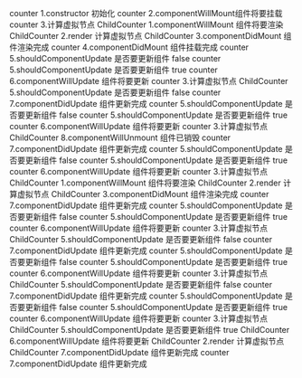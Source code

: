 counter 1.constructor 初始化
counter 2.componentWillMount组件将要挂载
counter 3.计算虚拟节点
ChildCounter 1.componentWillMount 组件将要渲染
ChildCounter 2.render 计算虚拟节点
ChildCounter 3.componentDidMount 组件渲染完成
counter 4.componentDidMount 组件挂载完成
counter 5.shouldComponentUpdate 是否要更新组件 false
counter 5.shouldComponentUpdate 是否要更新组件 true
counter 6.componentWillUpdate 组件将要更新
counter 3.计算虚拟节点
ChildCounter 5.shouldComponentUpdate 是否要更新组件 false
counter 7.componentDidUpdate 组件更新完成
counter 5.shouldComponentUpdate 是否要更新组件 false
counter 5.shouldComponentUpdate 是否要更新组件 true
counter 6.componentWillUpdate 组件将要更新
counter 3.计算虚拟节点
ChildCounter 8.componentWillUnmount 组件已销毁
counter 7.componentDidUpdate 组件更新完成
counter 5.shouldComponentUpdate 是否要更新组件 false
counter 5.shouldComponentUpdate 是否要更新组件 true
counter 6.componentWillUpdate 组件将要更新
counter 3.计算虚拟节点
ChildCounter 1.componentWillMount 组件将要渲染
ChildCounter 2.render 计算虚拟节点
ChildCounter 3.componentDidMount 组件渲染完成
counter 7.componentDidUpdate 组件更新完成
counter 5.shouldComponentUpdate 是否要更新组件 false
counter 5.shouldComponentUpdate 是否要更新组件 true
counter 6.componentWillUpdate 组件将要更新
counter 3.计算虚拟节点
ChildCounter 5.shouldComponentUpdate 是否要更新组件 false
counter 7.componentDidUpdate 组件更新完成
counter 5.shouldComponentUpdate 是否要更新组件 false
counter 5.shouldComponentUpdate 是否要更新组件 true
counter 6.componentWillUpdate 组件将要更新
counter 3.计算虚拟节点
ChildCounter 5.shouldComponentUpdate 是否要更新组件 false
counter 7.componentDidUpdate 组件更新完成
counter 5.shouldComponentUpdate 是否要更新组件 false
counter 5.shouldComponentUpdate 是否要更新组件 true
counter 6.componentWillUpdate 组件将要更新
counter 3.计算虚拟节点
ChildCounter 5.shouldComponentUpdate 是否要更新组件 true
ChildCounter 6.componentWillUpdate 组件将要更新
ChildCounter 2.render 计算虚拟节点
ChildCounter 7.componentDidUpdate 组件更新完成
counter 7.componentDidUpdate 组件更新完成